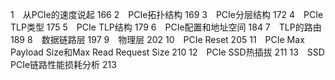 1　从PCIe的速度说起 166
2　PCIe拓扑结构 169
3　PCIe分层结构 172
4　PCIe TLP类型 175
5　PCIe TLP结构 179
6　PCIe配置和地址空间 184
7　TLP的路由 189
8　数据链路层 197
9　物理层 202
10　PCIe Reset 205
11　PCIe Max Payload Size和Max Read Request Size 210
12　PCIe SSD热插拔 211
13　SSD PCIe链路性能损耗分析 213